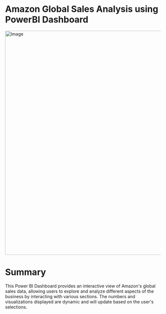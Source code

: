 # Amazon Global Sales Analysis using PowerBI Dashboard

<img width="1307" height="724" alt="Image" src="https://github.com/user-attachments/assets/d1f1ed2d-e5b4-45c2-ab6c-37448ab94b5d" />

# Summary

This Power BI Dashboard provides an interactive view of Amazon's global sales data, allowing users to explore and analyze different aspects of the business by interacting with various sections. The numbers and visualizations displayed are dynamic and will update based on the user's selections.
